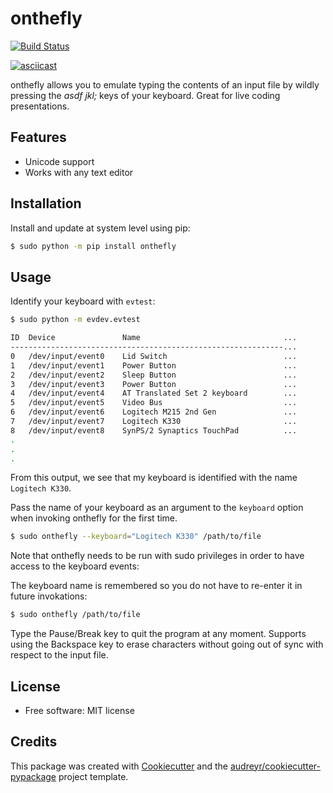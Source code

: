 onthefly
========

[![Build Status](https://img.shields.io/pypi/v/onthefly.svg)](https://pypi.python.org/pypi/onthefly)

[![asciicast](https://asciinema.org/a/1O1h6bm4KiQcYVCSduQtGIohD.svg)](https://asciinema.org/a/1O1h6bm4KiQcYVCSduQtGIohD)

onthefly allows you to emulate typing the contents of an input file by wildly pressing the *asdf jkl;* keys of your keyboard.
Great for live coding presentations.


Features
--------

* Unicode support
* Works with any text editor


Installation
------------

Install and update at system level using pip:

```bash
$ sudo python -m pip install onthefly
```

Usage
-----

Identify your keyboard with `evtest`:

```bash
$ sudo python -m evdev.evtest

ID  Device               Name                                ...
-------------------------------------------------------------...
0   /dev/input/event0    Lid Switch                          ...
1   /dev/input/event1    Power Button                        ...
2   /dev/input/event2    Sleep Button                        ...
3   /dev/input/event3    Power Button                        ...
4   /dev/input/event4    AT Translated Set 2 keyboard        ...
5   /dev/input/event5    Video Bus                           ...
6   /dev/input/event6    Logitech M215 2nd Gen               ...
7   /dev/input/event7    Logitech K330                       ...
8   /dev/input/event8    SynPS/2 Synaptics TouchPad          ...
.
.
.
```

From this output, we see that my keyboard is identified with the name `Logitech K330`.

Pass the name of your keyboard as an argument to the `keyboard` option when invoking onthefly for the first time.

```bash
$ sudo onthefly --keyboard="Logitech K330" /path/to/file
```

Note that onthefly needs to be run with sudo privileges in order to have access to the keyboard events:

The keyboard name is remembered so you do not have to re-enter it in future invokations:

```bash
$ sudo onthefly /path/to/file
```

Type the Pause/Break key to quit the program at any moment. Supports using the Backspace key to erase characters without going out of sync with respect to the input file.

License
-------

* Free software: MIT license


Credits
-------

This package was created with [Cookiecutter](https://github.com/audreyr/cookiecutter) and the [audreyr/cookiecutter-pypackage](https://github.com/audreyr/cookiecutter-pypackage) project template.
